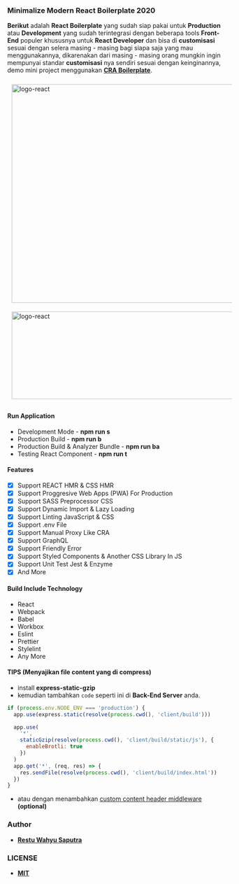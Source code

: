 ### Minimalize Modern React Boilerplate 2020

**Berikut** adalah **React Boilerplate** yang sudah siap pakai untuk **Production** atau **Development** yang sudah terintegrasi dengan beberapa tools **Front-End** populer khususnya untuk **React Developer** dan bisa di **customisasi** sesuai dengan selera masing - masing bagi siapa saja yang mau menggunakannya, dikarenakan dari masing - masing orang mungkin ingin mempunyai standar **customisasi** nya sendiri sesuai dengan keinginannya, demo mini project menggunakan [**CRA Boilerplate**](https://ngintip-ongkir.herokuapp.com).

<img src="https://i.imgur.com/SZrhPak.png" width="1024" height="500" alt="logo-react" style="position:relative; margin: auto; padding:10px">

<img src="https://i.imgur.com/QGF0JH2.png" width="1024" height="200" alt="logo-react" style="position:relative; margin: auto; padding:10px">

#### Run Application

- Development Mode - **npm run s**
- Production Build - **npm run b**
- Production Build & Analyzer Bundle - **npm run ba**
- Testing React Component - **npm run t**

#### Features

- [x] Support REACT HMR & CSS HMR
- [x] Support Proggresive Web Apps (PWA) For Production
- [x] Support SASS Preprocessor CSS
- [x] Support Dynamic Import & Lazy Loading
- [x] Support Linting JavaScript & CSS
- [x] Support .env File
- [x] Support Manual Proxy Like CRA
- [x] Support GraphQL
- [x] Support Friendly Error
- [x] Support Styled Components & Another CSS Library In JS
- [x] Support Unit Test Jest & Enzyme
- [x] And More

#### Build Include Technology

- React
- Webpack
- Babel
- Workbox
- Eslint
- Prettier
- Stylelint
- Any More

#### TIPS (Menyajikan file content yang di compress)

- install **express-static-gzip**
- kemudian tambahkan `code` seperti ini di **Back-End Server** anda.

```javascript
if (process.env.NODE_ENV === 'production') {
  app.use(express.static(resolve(process.cwd(), 'client/build')))

  app.use(
    '*',
    staticGzip(resolve(process.cwd(), 'client/build/static/js'), {
      enableBrotli: true
    })
  )
  app.get('*', (req, res) => {
    res.sendFile(resolve(process.cwd(), 'client/build/index.html'))
  })
}
```

- atau dengan menambahkan [custom content header middleware ](https://pastebin.com/8zwPjiSH) **(optional)**

### Author

- **[Restu Wahyu Saputra](https://github.com/restuwahyu13)**

### LICENSE

- **[MIT](https://github.com/restuwahyu13/react-boilerplate/blob/master/LICENSE.md)**
